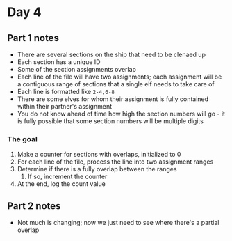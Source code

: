 # Day 4

## Part 1 notes

- There are several sections on the ship that need to be clenaed up
- Each section has a unique ID
- Some of the section assignments overlap
- Each line of the file will have two assignments; each assignment will be a contiguous range of sections that a single elf needs to take care of
- Each line is formatted like `2-4,6-8`
- There are some elves for whom their assignment is fully contained within their partner's assignment
- You do not know ahead of time how high the section numbers will go - it is fully possible that some section numbers will be multiple digits

### The goal

1. Make a counter for sections with overlaps, initialized to 0
2. For each line of the file, process the line into two assignment ranges
3. Determine if there is a fully overlap between the ranges
   1. If so, increment the counter
4. At the end, log the count value

## Part 2 notes

- Not much is changing; now we just need to see where there's a partial overlap
